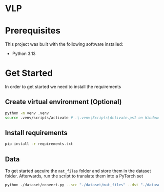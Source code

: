 # VLP

# Prerequisites

This project was built with the following software installed:
- Python 3.13

# Get Started

In order to get started we need to install the requirements

## Create virtual environment (Optional)
```bash
python -m venv .venv
source .venv/scripts/activate # .\.venv\Scripts\Activate.ps1 on Windows
```

## Install requirements
```bash
pip install -r requirements.txt
```

## Data

To get started aqcuire the `mat_files` folder and store them in the dataset folder. Afterwards, run the script to translate them into a PyTorch set

```bash
python ./dataset/convert.py --src "./dataset/mat_files" --dst "./dataset/data.csv" --normalise true
```
